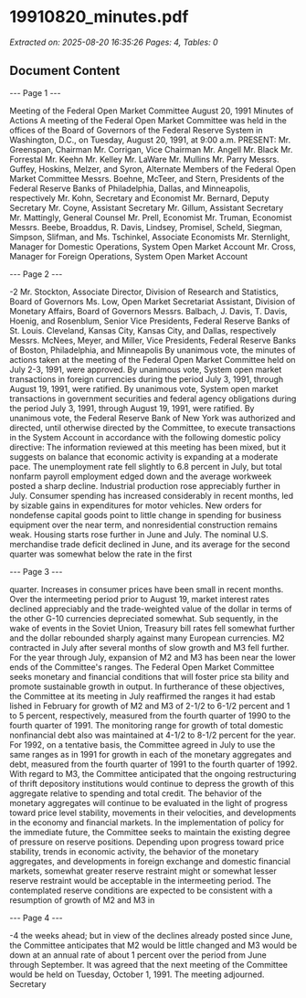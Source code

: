 # 19910820_minutes.pdf

*Extracted on: 2025-08-20 16:35:26*
*Pages: 4, Tables: 0*

## Document Content

--- Page 1 ---

Meeting of the Federal Open Market Committee
August 20, 1991
Minutes of Actions
A meeting of the Federal Open Market Committee was held in
the offices of the Board of Governors of the Federal Reserve System in
Washington, D.C., on Tuesday, August 20, 1991, at 9:00 a.m.
PRESENT: Mr. Greenspan, Chairman
Mr. Corrigan, Vice Chairman
Mr. Angell
Mr. Black
Mr. Forrestal
Mr. Keehn
Mr. Kelley
Mr. LaWare
Mr. Mullins
Mr. Parry
Messrs. Guffey, Hoskins, Melzer, and Syron, Alternate
Members of the Federal Open Market Committee
Messrs. Boehne, McTeer, and Stern, Presidents of
the Federal Reserve Banks of Philadelphia,
Dallas, and Minneapolis, respectively
Mr. Kohn, Secretary and Economist
Mr. Bernard, Deputy Secretary
Mr. Coyne, Assistant Secretary
Mr. Gillum, Assistant Secretary
Mr. Mattingly, General Counsel
Mr. Prell, Economist
Mr. Truman, Economist
Messrs. Beebe, Broaddus, R. Davis, Lindsey,
Promisel, Scheld, Siegman, Simpson,
Slifman, and Ms. Tschinkel, Associate
Economists
Mr. Sternlight, Manager for Domestic Operations,
System Open Market Account
Mr. Cross, Manager for Foreign Operations,
System Open Market Account

--- Page 2 ---

-2
Mr. Stockton, Associate Director, Division of
Research and Statistics, Board of Governors
Ms. Low, Open Market Secretariat Assistant,
Division of Monetary Affairs, Board of
Governors
Messrs. Balbach, J. Davis, T. Davis, Hoenig, and
Rosenblum, Senior Vice Presidents, Federal
Reserve Banks of St. Louis. Cleveland,
Kansas City, Kansas City, and Dallas,
respectively
Messrs. McNees, Meyer, and Miller, Vice Presidents,
Federal Reserve Banks of Boston, Philadelphia,
and Minneapolis
By unanimous vote, the minutes of actions taken at the
meeting of the Federal Open Market Committee held on July 2-3, 1991,
were approved.
By unanimous vote, System open market transactions in foreign
currencies during the period July 3, 1991, through August 19, 1991,
were ratified.
By unanimous vote, System open market transactions in
government securities and federal agency obligations during the period
July 3, 1991, through August 19, 1991, were ratified.
By unanimous vote, the Federal Reserve Bank of New York was
authorized and directed, until otherwise directed by the Committee, to
execute transactions in the System Account in accordance with the
following domestic policy directive:
The information reviewed at this meeting has been
mixed, but it suggests on balance that economic
activity is expanding at a moderate pace. The
unemployment rate fell slightly to 6.8 percent in July,
but total nonfarm payroll employment edged down and the
average workweek posted a sharp decline. Industrial
production rose appreciably further in July. Consumer
spending has increased considerably in recent months,
led by sizable gains in expenditures for motor
vehicles. New orders for nondefense capital goods
point to little change in spending for business
equipment over the near term, and nonresidential
construction remains weak. Housing starts rose further
in June and July. The nominal U.S. merchandise trade
deficit declined in June, and its average for the
second quarter was somewhat below the rate in the first

--- Page 3 ---

quarter. Increases in consumer prices have been small
in recent months.
Over the intermeeting period prior to August 19,
market interest rates declined appreciably and the
trade-weighted value of the dollar in terms of the
other G-10 currencies depreciated somewhat. Sub
sequently, in the wake of events in the Soviet Union,
Treasury bill rates fell somewhat further and the
dollar rebounded sharply against many European
currencies.
M2 contracted in July after several months of slow
growth and M3 fell further. For the year through July,
expansion of M2 and M3 has been near the lower ends of
the Committee's ranges.
The Federal Open Market Committee seeks monetary
and financial conditions that will foster price sta
bility and promote sustainable growth in output. In
furtherance of these objectives, the Committee at its
meeting in July reaffirmed the ranges it had estab
lished in February for growth of M2 and M3 of 2-1/2 to
6-1/2 percent and 1 to 5 percent, respectively,
measured from the fourth quarter of 1990 to the fourth
quarter of 1991. The monitoring range for growth of
total domestic nonfinancial debt also was maintained at
4-1/2 to 8-1/2 percent for the year. For 1992, on a
tentative basis, the Committee agreed in July to use
the same ranges as in 1991 for growth in each of the
monetary aggregates and debt, measured from the fourth
quarter of 1991 to the fourth quarter of 1992. With
regard to M3, the Committee anticipated that the
ongoing restructuring of thrift depository institutions
would continue to depress the growth of this aggregate
relative to spending and total credit. The behavior of
the monetary aggregates will continue to be evaluated
in the light of progress toward price level stability,
movements in their velocities, and developments in the
economy and financial markets.
In the implementation of policy for the immediate
future, the Committee seeks to maintain the existing
degree of pressure on reserve positions. Depending
upon progress toward price stability, trends in
economic activity, the behavior of the monetary
aggregates, and developments in foreign exchange and
domestic financial markets, somewhat greater reserve
restraint might or somewhat lesser reserve restraint
would be acceptable in the intermeeting period. The
contemplated reserve conditions are expected to be
consistent with a resumption of growth of M2 and M3 in

--- Page 4 ---

-4
the weeks ahead; but in view of the declines already
posted since June, the Committee anticipates that M2
would be little changed and M3 would be down at an
annual rate of about 1 percent over the period from
June through September.
It was agreed that the next meeting of the Committee would
be held on Tuesday, October 1, 1991.
The meeting adjourned.
Secretary